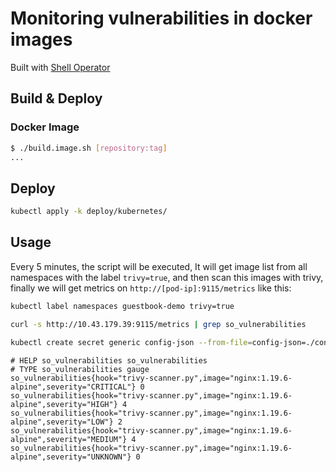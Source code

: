 # Monitoring vulnerabilities in docker images

Built with [Shell Operator](https://github.com/flant/shell-operator)

## Build & Deploy

### Docker Image

```bash
$ ./build.image.sh [repository:tag]
...
```

## Deploy

```bash
kubectl apply -k deploy/kubernetes/
```

## Usage

Every 5 minutes, the script will be executed, It will get image list from all namespaces with the label `trivy=true`, and then scan this images with trivy, finally we will get metrics on `http://[pod-ip]:9115/metrics` like this:

```bash
kubectl label namespaces guestbook-demo trivy=true

curl -s http://10.43.179.39:9115/metrics | grep so_vulnerabilities

kubectl create secret generic config-json --from-file=config-json=./config.json
```

~~~text
# HELP so_vulnerabilities so_vulnerabilities
# TYPE so_vulnerabilities gauge
so_vulnerabilities{hook="trivy-scanner.py",image="nginx:1.19.6-alpine",severity="CRITICAL"} 0
so_vulnerabilities{hook="trivy-scanner.py",image="nginx:1.19.6-alpine",severity="HIGH"} 4
so_vulnerabilities{hook="trivy-scanner.py",image="nginx:1.19.6-alpine",severity="LOW"} 2
so_vulnerabilities{hook="trivy-scanner.py",image="nginx:1.19.6-alpine",severity="MEDIUM"} 4
so_vulnerabilities{hook="trivy-scanner.py",image="nginx:1.19.6-alpine",severity="UNKNOWN"} 0
~~~
